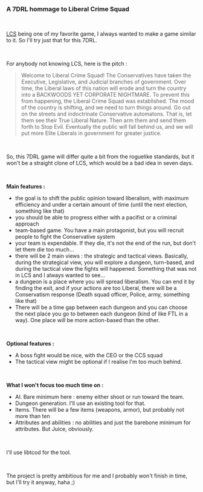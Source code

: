 ### A 7DRL hommage to Liberal Crime Squad

&#x200B;

[LCS](http://lcs.wikidot.com/) being one of my favorite game, I always wanted to make a game similar to it. So I'll try just that for this 7DRL.

&#x200B;

For anybody not knowing LCS, here is the pitch :

>Welcome to Liberal Crime Squad! The Conservatives have taken the Executive, Legislative, and Judicial branches of government. Over time, the Liberal laws of this nation will erode and turn the country into a BACKWOODS YET CORPORATE NIGHTMARE. To prevent this from happening, the Liberal Crime Squad was established. The mood of the country is shifting, and we need to turn things around. Go out on the streets and indoctrinate Conservative automatons. That is, let them see their True Liberal Nature. Then arm them and send them forth to Stop Evil. Eventually the public will fall behind us, and we will put more Elite Liberals in government for greater justice.

&#x200B;

So, this 7DRL game will differ quite a bit from the roguelike standards, but it won't be a straight clone of LCS, which would be a bad idea in seven days.

&#x200B;

**Main features :**

* the goal is to shift the public opinion toward liberalism, with maximum efficiency and under a certain amount of time (until the next election, something like that)
* you should be able to progress either with a pacifist or a criminal approach
* team-based game. You have a main protagonist, but you will recruit people to fight the Conservative system
* your team is expendable. If they die, it's not the end of the run, but don't let them die too much...
* there will be 2 main views : the strategic and tactical views. Basically, during the strategical view, you will explore a dungeon, turn-based, and during the tactical view the fights will happened. Something that was not in LCS and I always wanted to see...
* a dungeon is a place where you will spread liberalism. You can end it by finding the exit, and if your actions are too Liberal, there will be a Conservatism response (Death squad officer, Police, army, something like that)
* There will be a time gap between each dungeon and you can choose the next place you go to between each dungeon (kind of like FTL in a way). One place will be more action-based than the other.

&#x200B;

**Optional features :**

* A boss fight would be nice, with the CEO or the CCS squad
* The tactical view might be optional if I realise I'm too much behind.

&#x200B;

**What I won't focus too much time on :**

* AI. Bare minimum here : enemy either shoot or run toward the team.
* Dungeon generation. I'll use an existing tool for that.
* Items. There will be a few items (weapons, armor), but probably not more than ten
* Attributes and abilities : no abilities and just the barebone minimum for attributes. But Juice, obviously.

&#x200B;

I'll use libtcod for the tool.

&#x200B;

The project is pretty ambitious for me and I probably won't finish in time, but I'll try it anyway, haha ;)
